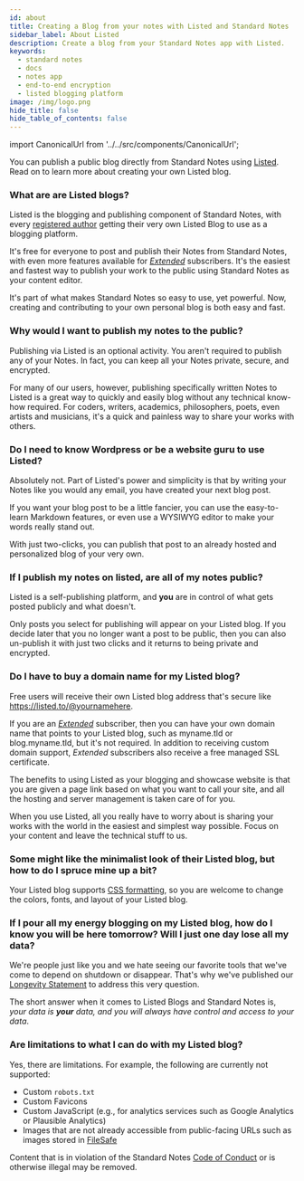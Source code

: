 ```yaml
---
id: about
title: Creating a Blog from your notes with Listed and Standard Notes
sidebar_label: About Listed
description: Create a blog from your Standard Notes app with Listed.
keywords:
  - standard notes
  - docs
  - notes app
  - end-to-end encryption
  - listed blogging platform
image: /img/logo.png
hide_title: false
hide_table_of_contents: false
---
```


<!-- Copied from https://standardnotes.com/help/60/creating-a-blog-from-your-notes-with-listed-and-standard-notes -->

import CanonicalUrl from '../../src/components/CanonicalUrl';

<CanonicalUrl
 canonicalUrl="https://standardnotes.com/help/60/creating-a-blog-from-your-notes-with-listed-and-standard-notes"
/>

You can publish a public blog directly from Standard Notes using [Listed](https://listed.to). Read on to learn more about creating
your own Listed blog.

### What are are Listed blogs?

Listed is the blogging and publishing component of Standard Notes, with every [registered author](https://listed.to/) getting their very own Listed Blog to use as a blogging platform.

It's free for everyone to post and publish their Notes from Standard Notes, with even more features available for [_Extended_](https://standardnotes.com/extensions) subscribers. It's the easiest and fastest way to publish your work to the public using Standard Notes as your content editor.

It's part of what makes Standard Notes so easy to use, yet powerful. Now, creating and contributing to your own personal blog is both easy and fast.

### Why would I want to publish my notes to the public?

Publishing via Listed is an optional activity. You aren't required to publish any of your Notes. In fact, you can keep all your Notes private, secure, and encrypted.

For many of our users, however, publishing specifically written Notes to Listed is a great way to quickly and easily blog without any technical know-how required. For coders, writers, academics, philosophers, poets, even artists and musicians, it's a quick and painless way to share your works with others.

### Do I need to know Wordpress or be a website guru to use Listed?

Absolutely not. Part of Listed's power and simplicity is that by writing your Notes like you would any email, you have created your next blog post.

If you want your blog post to be a little fancier, you can use the easy-to-learn Markdown features, or even use a WYSIWYG editor to make your words really stand out.

With just two-clicks, you can publish that post to an already hosted and personalized blog of your very own.

### If I publish my notes on listed, are all of my notes public?

Listed is a self-publishing platform, and **you** are in control of what gets posted publicly and what doesn't.

Only posts you select for publishing will appear on your Listed blog. If you decide later that you no longer want a post to be public, then you can also un-publish it with just two clicks and it returns to being private and encrypted.

### Do I have to buy a domain name for my Listed blog?

Free users will receive their own Listed blog address that's secure like https://listed.to/@yournamehere.

If you are an [_Extended_](https://standardnotes.com/extensions) subscriber, then you can have your own domain name that points to your Listed blog, such as myname.tld or blog.myname.tld, but it's not required. In addition to receiving custom domain support, _Extended_ subscribers also receive a free managed SSL certificate.

The benefits to using Listed as your blogging and showcase website is that you are given a page link based on what you want to call your site, and all the hosting and server management is taken care of for you.

When you use Listed, all you really have to worry about is sharing your works with the world in the easiest and simplest way possible. Focus on your content and leave the technical stuff to us.

### Some might like the minimalist look of their Listed blog, but how to do I spruce mine up a bit?

Your Listed blog supports [CSS formatting](./styles.md), so you are welcome to change the colors, fonts, and layout of your Listed blog.

### If I pour all my energy blogging on my Listed blog, how do I know you will be here tomorrow? Will I just one day lose all my data?

We're people just like you and we hate seeing our favorite tools that we've come to depend on shutdown or disappear. That's why we've published our [Longevity Statement](https://standardnotes.com/longevity) to address this very question.

The short answer when it comes to Listed Blogs and Standard Notes is, _your data is **your** data, and you will always have control and access to your data_.

### Are limitations to what I can do with my Listed blog?

Yes, there are limitations. For example, the following are currently not supported:

- Custom `robots.txt`
- Custom Favicons
- Custom JavaScript (e.g., for analytics services such as Google Analytics or Plausible Analytics)
- Images that are not already accessible from public-facing URLs such as images stored in [FileSafe](../usage/filesafe.md)

Content that is in violation of the Standard Notes [Code of Conduct](https://github.com/standardnotes/web/blob/develop/CODE_OF_CONDUCT.md) or is otherwise illegal may be removed.
